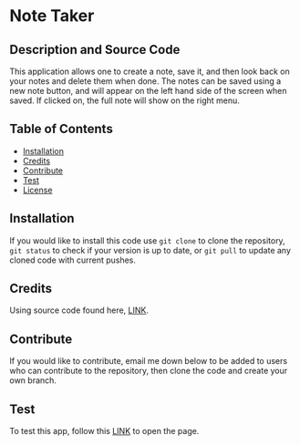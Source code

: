# Note Taker

## Description and Source Code

This application allows one to create a note, save it, and then look back on your notes and delete them when done. The notes can be saved using a new note button, and will appear on the left hand side of the screen when saved. If clicked on, the full note will show on the right menu.

  ## Table of Contents
  - [Installation](#installation)
  - [Credits](#credits)
  - [Contribute](#contribute)
  - [Test](#test)
  - [License](#license)

  ## Installation

  If you would like to install this code use `git clone` to clone the repository, `git status` to check if your version is up to date, or `git pull` to update any cloned code with current pushes.

  ## Credits

  Using source code found here, [LINK](https://github.com/coding-boot-camp/miniature-eureka).

  ## Contribute

  If you would like to contribute, email me down below to be added to users who can contribute to the repository, then clone the code and create your own branch.

  ## Test
  
 To test this app, follow this [LINK](https://secure-journey-75714-c0128ad5dfd0.herokuapp.com/notes) to open the page.